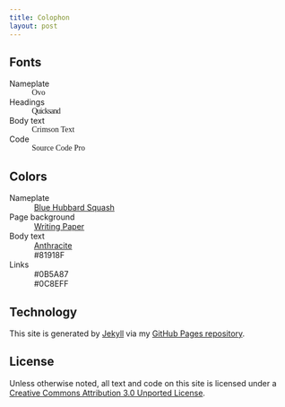 ```yaml
---
title: Colophon
layout: post
---
```


## Fonts

<dl>
    <dt>Nameplate</dt>
    <dd style="font-family: Ovo; font-weight: normal;">Ovo</dd>
    <dt>Headings</dt>
    <dd style="font-family: Quicksand; font-weight: 300; letter-spacing: -0.075em;">Quicksand</dd>
    <dt>Body text</dt>
    <dd style="font-family: &quot;Crimson Text&quot;; font-weight: normal;">Crimson Text</dd>
    <dt>Code</dt>
    <dd style="font-family: &quot;Source Code Pro&quot;; font-weight: normal;">Source Code Pro</dd>
</dl>

## Colors

<dl class="color-samples">
    <dt>Nameplate</dt>
    <dd><span class="color-sample" style="background-color: #c9d7cc;">&#8203;︎</span> 
    <a href="http://www.colourlovers.com/color/C9D7CC/Blue_Hubbard_Squash">Blue Hubbard Squash</a></dd>
    <dt>Page background</dt>
    <dd><span class="color-sample bordered" style="background-color: #f7fbfa;">&#8203;︎</span> 
    <a href="http://www.colourlovers.com/color/F7FBFA/Writing_Paper">Writing Paper</a></dd>
    <dt>Body text</dt>
    <dd><span class="color-sample" style="background-color: #384344;">&#8203;︎</span> 
    <a href="http://www.colourlovers.com/color/384344/anthracite">Anthracite</a></dd>
    <dd><span class="color-sample" style="background-color: #81918F;">&#8203;︎</span> 
        #81918F
    </dd>
    <dt>Links</dt>
    <dd><span class="color-sample" style="background-color: #0B5A87;">&#8203;︎</span> 
    #0B5A87</dd>
    <dd><span class="color-sample" style="background-color: #0C8EFF;">&#8203;︎</span>
    #0C8EFF</dd>
</dl>

## Technology

This site is generated by [Jekyll][] via my [GitHub Pages repository][pagesrepo].

[Jekyll]: http://jekyllrb.com
[pagesrepo]: https://github.com/mmertsock/mmertsock.github.io

## License

Unless otherwise noted, all text and code on this site is licensed under a <a rel="license" href="http://creativecommons.org/licenses/by/3.0/deed.en_US">Creative Commons Attribution 3.0 Unported License</a>.
